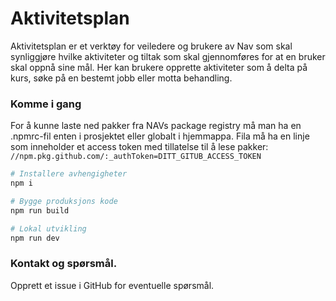# Aktivitetsplan

Aktivitetsplan er et verktøy for veiledere og brukere av Nav som skal synliggjøre hvilke aktiviteter og tiltak som skal
gjennomføres for at en bruker skal oppnå sine mål. Her kan brukere opprette aktiviteter som å delta på kurs, søke
på en bestemt jobb eller motta behandling.

### Komme i gang

For å kunne laste ned pakker fra NAVs package registry må man ha en .npmrc-fil enten i prosjektet eller globalt i hjemmappa. Fila må ha en linje som inneholder et access token med tillatelse til å lese pakker:
`//npm.pkg.github.com/:_authToken=DITT_GITUB_ACCESS_TOKEN`

```sh
# Installere avhengigheter
npm i

# Bygge produksjons kode
npm run build

# Lokal utvikling
npm run dev
```

### Kontakt og spørsmål.

Opprett et issue i GitHub for eventuelle spørsmål.
